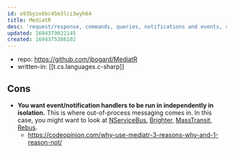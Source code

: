 ```yaml
---
id: o93byzx6bc45m3lci3wyh64
title: MediatR
desc: 'request/response, commands, queries, notifications and events, synchronous and async with intelligent dispatching via C# generic variance'
updated: 1694379022145
created: 1694375386102
---
```


- repo: https://github.com/jbogard/MediatR
- written-in: [[t.cs.languages.c-sharp]]

## Cons

- **You want event/notification handlers to be run in independently in isolation.** This is where out-of-process messaging comes in. In this case, you might want to look at [NServiceBus](https://particular.net/nservicebus), [Brighter](https://www.goparamore.io/), [MassTransit](https://masstransit-project.com/), [Rebus](https://github.com/rebus-org/Rebus).
  - https://codeopinion.com/why-use-mediatr-3-reasons-why-and-1-reason-not/